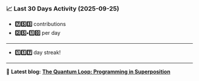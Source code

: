 <!--START_STATS-->
### 📈 Last 30 Days Activity (2025-09-25)  
- **7️⃣5️⃣3️⃣** contributions  
- **2️⃣5️⃣•1️⃣0️⃣** per day
---
- **1️⃣1️⃣7️⃣** day streak!
---
📝 **Latest blog:** [**The Quantum Loop: Programming in Superposition**](https://andriak.com/blog/quantum-loop)
<!--END_STATS-->
